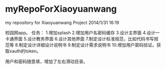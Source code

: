 myRepoForXiaoyuanwang
=====================

my repository for Xiaoyuanwang Project
2014/1/31 16:19

校园网app。
任务：
1.增加splash
2.增加用户名密码缓存
3.设计主界面
4.设计一卡通界面
5.设计教务界面
6.设计其他界面
7.制定设计标准规范，比如代码书写规范等
8.制定设计详细设计说明书
9.制定设计需求说明书
10.增加用户密码验证。获取xauth的token。

用户和密码随意填，增加了左右滑动目录。
